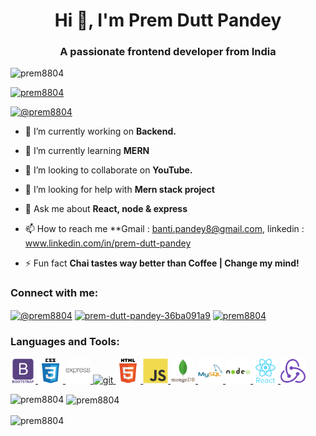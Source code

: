 <h1 align="center">Hi 👋, I'm Prem Dutt Pandey</h1>
<h3 align="center">A passionate frontend developer from India</h3>

<p align="left"> <img src="https://komarev.com/ghpvc/?username=prem8804&label=Profile%20views&color=0e75b6&style=flat" alt="prem8804" /> </p>

<p align="left"> <a href="https://github.com/ryo-ma/github-profile-trophy"><img src="https://github-profile-trophy.vercel.app/?username=prem8804" alt="prem8804" /></a> </p>

<p align="left"> <a href="https://twitter.com/@prem8804" target="blank"><img src="https://img.shields.io/twitter/follow/@prem8804?logo=twitter&style=for-the-badge" alt="@prem8804" /></a> </p>

- 🔭 I’m currently working on **Backend.**

- 🌱 I’m currently learning **MERN**

- 👯 I’m looking to collaborate on **YouTube.**

- 🤝 I’m looking for help with **Mern stack project**

- 💬 Ask me about **React, node & express**

- 📫 How to reach me **Gmail : banti.pandey8@gmail.com, linkedin : www.linkedin.com/in/prem-dutt-pandey


- ⚡ Fun fact **Chai tastes way better than Coffee | Change my mind!**

<h3 align="left">Connect with me:</h3>
<p align="left">
<a href="https://twitter.com/@prem8804" target="blank"><img align="center" src="https://raw.githubusercontent.com/rahuldkjain/github-profile-readme-generator/master/src/images/icons/Social/twitter.svg" alt="@prem8804" height="30" width="40" /></a>
<a href="https://linkedin.com/in/prem-dutt-pandey-36ba091a9" target="blank"><img align="center" src="https://raw.githubusercontent.com/rahuldkjain/github-profile-readme-generator/master/src/images/icons/Social/linked-in-alt.svg" alt="prem-dutt-pandey-36ba091a9" height="30" width="40" /></a>
<a href="https://fb.com/prem8804" target="blank"><img align="center" src="https://raw.githubusercontent.com/rahuldkjain/github-profile-readme-generator/master/src/images/icons/Social/facebook.svg" alt="prem8804" height="30" width="40" /></a>
</p>

<h3 align="left">Languages and Tools:</h3>
<p align="left"> <a href="https://getbootstrap.com" target="_blank"> <img src="https://raw.githubusercontent.com/devicons/devicon/master/icons/bootstrap/bootstrap-plain-wordmark.svg" alt="bootstrap" width="40" height="40"/> </a> <a href="https://www.w3schools.com/css/" target="_blank"> <img src="https://raw.githubusercontent.com/devicons/devicon/master/icons/css3/css3-original-wordmark.svg" alt="css3" width="40" height="40"/> </a> <a href="https://expressjs.com" target="_blank"> <img src="https://raw.githubusercontent.com/devicons/devicon/master/icons/express/express-original-wordmark.svg" alt="express" width="40" height="40"/> </a> <a href="https://git-scm.com/" target="_blank"> <img src="https://www.vectorlogo.zone/logos/git-scm/git-scm-icon.svg" alt="git" width="40" height="40"/> </a> <a href="https://www.w3.org/html/" target="_blank"> <img src="https://raw.githubusercontent.com/devicons/devicon/master/icons/html5/html5-original-wordmark.svg" alt="html5" width="40" height="40"/> </a> <a href="https://developer.mozilla.org/en-US/docs/Web/JavaScript" target="_blank"> <img src="https://raw.githubusercontent.com/devicons/devicon/master/icons/javascript/javascript-original.svg" alt="javascript" width="40" height="40"/> </a> <a href="https://www.mongodb.com/" target="_blank"> <img src="https://raw.githubusercontent.com/devicons/devicon/master/icons/mongodb/mongodb-original-wordmark.svg" alt="mongodb" width="40" height="40"/> </a> <a href="https://www.mysql.com/" target="_blank"> <img src="https://raw.githubusercontent.com/devicons/devicon/master/icons/mysql/mysql-original-wordmark.svg" alt="mysql" width="40" height="40"/> </a> <a href="https://nodejs.org" target="_blank"> <img src="https://raw.githubusercontent.com/devicons/devicon/master/icons/nodejs/nodejs-original-wordmark.svg" alt="nodejs" width="40" height="40"/> </a> <a href="https://reactjs.org/" target="_blank"> <img src="https://raw.githubusercontent.com/devicons/devicon/master/icons/react/react-original-wordmark.svg" alt="react" width="40" height="40"/> </a> <a href="https://redux.js.org" target="_blank"> <img src="https://raw.githubusercontent.com/devicons/devicon/master/icons/redux/redux-original.svg" alt="redux" width="40" height="40"/> </a> </p>

<p><img align="left" src="https://github-readme-stats.vercel.app/api/top-langs?username=prem8804&show_icons=true&locale=en&layout=compact" alt="prem8804" /></p>

<p>&nbsp;<img align="center" src="https://github-readme-stats.vercel.app/api?username=prem8804&show_icons=true&locale=en" alt="prem8804" /></p>

<p><img align="center" src="https://github-readme-streak-stats.herokuapp.com/?user=prem8804&" alt="prem8804" /></p>
